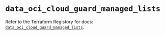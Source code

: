 # `data_oci_cloud_guard_managed_lists`

Refer to the Terraform Registory for docs: [`data_oci_cloud_guard_managed_lists`](https://registry.terraform.io/providers/oracle/oci/6.18.0/docs/data-sources/cloud_guard_managed_lists).
